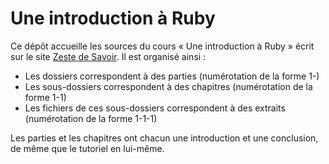 # Une introduction à Ruby

Ce dépôt accueille les sources du cours  « Une introduction à Ruby » écrit sur le site [Zeste de Savoir](zestedesavoir.com).
Il est organisé ainsi :

- Les dossiers correspondent à des parties (numérotation de la forme 1-)
- Les sous-dossiers correspondent à des chapitres (numérotation de la forme 1-1)
- Les fichiers de ces sous-dossiers correspondent à des extraits (numérotation de la forme 1-1-1)

Les parties et les chapitres ont chacun une introduction et une conclusion, de même que le tutoriel en lui-même.